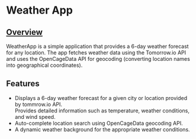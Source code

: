 <h1>Weather App</h1>

<h2><u>Overview</u></h2>
<p>WeatherApp is a simple application that provides a 6-day weather forecast for any location. The app fetches weather data using the Tomorrow.io API and uses the OpenCageData API for geocoding (converting location names into geographical coordinates).
</p>

<h2>Features</h2>
<ul>
  <li>Displays a 6-day weather forecast for a given city or location provided by tommrow.io API.</li>
  <l1> Provides detailed information such as temperature, weather conditions, and wind speed.</l1>
  <li>Auto-complete location search using OpenCageData geocoding API.</li>
  <li>A dynamic weather background for the appropriate weather conditions.</li>
</ul>
